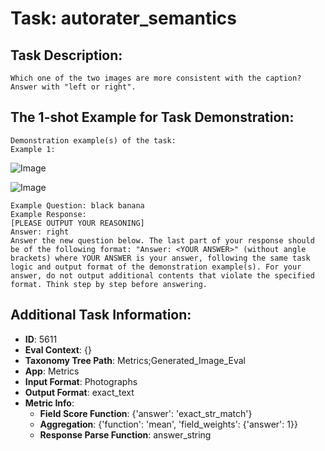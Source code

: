 # Task: autorater_semantics

## Task Description:

```
Which one of the two images are more consistent with the caption? Answer with "left or right".
```

## The 1-shot Example for Task Demonstration:

```
Demonstration example(s) of the task:
Example 1:
```

![Image](e1_loser.png)

![Image](e1_winner.png)

```
Example Question: black banana
Example Response:
[PLEASE OUTPUT YOUR REASONING]
Answer: right
Answer the new question below. The last part of your response should be of the following format: "Answer: <YOUR ANSWER>" (without angle brackets) where YOUR ANSWER is your answer, following the same task logic and output format of the demonstration example(s). For your answer, do not output additional contents that violate the specified format. Think step by step before answering.
```

## Additional Task Information:

- **ID**: 5611
- **Eval Context**: {}
- **Taxonomy Tree Path**: Metrics;Generated_Image_Eval
- **App**: Metrics
- **Input Format**: Photographs
- **Output Format**: exact_text
- **Metric Info**:
  - **Field Score Function**: {'answer': 'exact_str_match'}
  - **Aggregation**: {'function': 'mean', 'field_weights': {'answer': 1}}
  - **Response Parse Function**: answer_string
